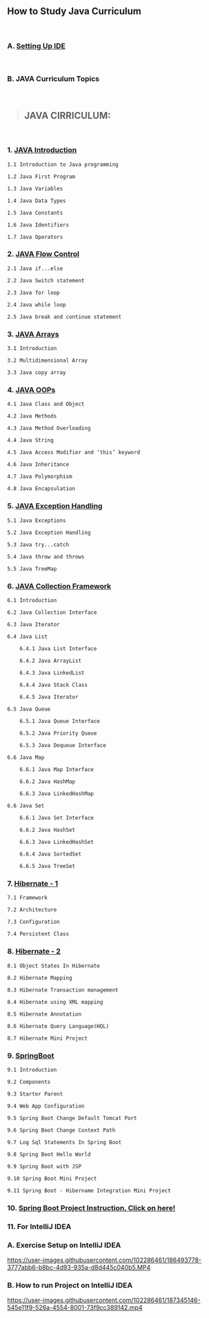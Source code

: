 ## How to Study Java Curriculum
<br>

### **A. [Setting Up IDE](https://github.com/Tech-i-s/techis-java/blob/master/01.%20Java%20Introduction/2.%20Setting%20Up%20for%20First%20Program.md)**

<br>

### **B. JAVA Curriculum Topics**

<br>


> ## **JAVA CIRRICULUM:**
<br>

### 1. [JAVA Introduction](https://github.com/Tech-i-s/techis-java/tree/master/01.%20Java%20Introduction)

    1.1 Introduction to Java programming
    
    1.2 Java First Program
    
    1.3 Java Variables
    
    1.4 Java Data Types
    
    1.5 Java Constants
    
    1.6 Java Identifiers
    
    1.7 Java Operators

### 2. [JAVA Flow Control](https://github.com/Tech-i-s/techis-java/tree/master/02.%20Java%20Flow%20Control)
    
    2.1 Java if...else

    2.2 Java Switch statement
    
    2.3 Java for loop
    
    2.4 Java while loop
    
    2.5 Java break and continue statement

### 3. [JAVA Arrays](https://github.com/Tech-i-s/techis-java/tree/master/03.%20Java%20Arrays)
    
    3.1 Introduction

    3.2 Multidimensional Array
    
    3.3 Java copy array

### 4. [JAVA OOPs](https://github.com/Tech-i-s/techis-java/tree/master/04.%20Java%20OOP)
    
    4.1 Java Class and Object
    
    4.2 Java Methods

    4.3 Java Method Overloading

    4.4 Java String

    4.5 Java Access Modifier and ‘this’ keyword
    
    4.6 Java Inheritance
    
    4.7 Java Polymorphism
    
    4.8 Java Encapsulation

### 5. [JAVA Exception Handling](https://github.com/Tech-i-s/techis-java/tree/master/05.%20Java%20Exception%20Handling)
    
    5.1 Java Exceptions
    
    5.2 Java Exception Handling

    5.3 Java try...catch

    5.4 Java throw and throws

    5.5 Java TreeMap

### 6. [JAVA Collection Framework](https://github.com/Tech-i-s/techis-java/tree/master/06.%20Java%20Collection%20Framework)

    6.1 Introduction

    6.2 Java Collection Interface

    6.3 Java Iterator

    6.4 Java List

        6.4.1 Java List Interface

        6.4.2 Java ArrayList
        
        6.4.3 Java LinkedList

        6.4.4 Java Stack Class

        6.4.5 Java Iterator
    
    6.5 Java Queue

        6.5.1 Java Queue Interface
        
        6.5.2 Java Priority Queue

        6.5.3 Java Dequeue Interface
    
    6.6 Java Map

        6.6.1 Java Map Interface
        
        6.6.2 Java HashMap
        
        6.6.3 Java LinkedHashMap

    6.6 Java Set
        
        6.6.1 Java Set Interface
        
        6.6.2 Java HashSet
        
        6.6.3 Java LinkedHashSet
        
        6.6.4 Java SortedSet
        
        6.6.5 Java TreeSet

### 7. [Hibernate - 1](https://github.com/Tech-i-s/techis-java/tree/master/07.%20Hibernate%20-%201)

    7.1 Framework

    7.2 Architecture

    7.3 Configuration

    7.4 Persistent Class

### 8. [Hibernate - 2](https://github.com/Tech-i-s/techis-java/tree/master/08.%20Hibernate%20-%202)

    8.1 Object States In Hibernate

    8.2 Hibernate Mapping

    8.3 Hibernate Transaction management

    8.4 Hibernate using XML mapping

    8.5 Hibernate Annotation

    8.6 Hibernate Query Language(HQL)

    8.7 Hibernate Mini Project

### 9. [SpringBoot](https://github.com/Tech-i-s/techis-java/tree/master/09.%20SpringBoot)

    9.1 Introduction

    9.2 Components

    9.3 Starter Parent

    9.4 Web App Configuration

    9.5 Spring Boot Change Default Tomcat Port
    
    9.6 Spring Boot Change Context Path

    9.7 Log Sql Statements In Spring Boot

    9.8 Spring Boot Hello World

    9.9 Spring Boot with JSP

    9.10 Spring Boot Mini Project
    
    9.11 Spring Boot - Hibername Integration Mini Project

### 10. [Spring Boot Project Instruction, Click on here!](https://github.com/Tech-i-s/techis-java/tree/master/Spring%20Boot%20Java%20Project)



### 11. For IntelliJ IDEA </h1>
### A. Exercise Setup on IntelliJ IDEA

https://user-images.githubusercontent.com/102286461/186493778-3777abb6-b8bc-4d93-935a-d8d445c040b5.MP4





### B. How to run Project on IntelliJ IDEA

https://user-images.githubusercontent.com/102286461/187345146-545e11f9-526a-4554-8001-73f9cc389142.mp4



